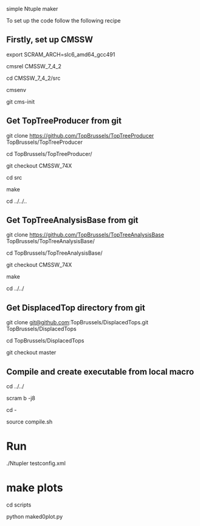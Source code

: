 simple Ntuple maker

To set up the code follow the following recipe


## Firstly, set up CMSSW
export SCRAM_ARCH=slc6_amd64_gcc491

cmsrel CMSSW_7_4_2

cd CMSSW_7_4_2/src

cmsenv

git cms-init

## Get TopTreeProducer from git
git clone https://github.com/TopBrussels/TopTreeProducer TopBrussels/TopTreeProducer

cd TopBrussels/TopTreeProducer/

git checkout CMSSW_74X

cd src

make

cd ../../..

## Get TopTreeAnalysisBase from git
git clone https://github.com/TopBrussels/TopTreeAnalysisBase TopBrussels/TopTreeAnalysisBase/

cd TopBrussels/TopTreeAnalysisBase/

git checkout CMSSW_74X

make

cd ../../

## Get DisplacedTop directory from git

git clone git@github.com:TopBrussels/DisplacedTops.git TopBrussels/DisplacedTops

cd TopBrussels/DisplacedTops

git checkout master

## Compile and create executable from local macro

cd ../../

scram b -j8

cd -

source compile.sh

# Run
./Ntupler testconfig.xml

# make plots
cd scripts

python maked0plot.py
